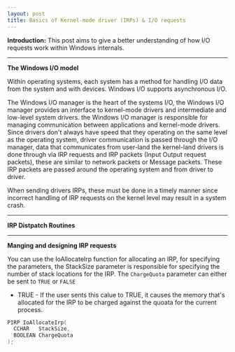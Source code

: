 ```yaml
---
layout: post
title: Basics of Kernel-mode driver (IRPs) & I/O requests 
---
```


**Introduction:** This post aims to give a better understanding of how I/O requests work within Windows internals.

----

**The Windows I/O model**

Within operating systems, each system has a method for handling I/O data from the system and with devices. Windows I/O supports asynchronous I/O.

The Windows I/O manager is the heart of the systems I/O, the Windows I/O manager provides an interface to kernel-mode drivers and intermediate and low-level system drivers. the Windows I/O manager is responsible for managing communication between applications and kernel-mode drivers. Since drivers don't always have speed that they operating on the same level as the operating system, driver communication is passed through the I/O manager, data that communicates from user-land the kernel-land drivers is done through via IRP requests and IRP packets (Input Output request packets), these are similar to network packets or Message packets. These IRP packets are passed around the operating system and from driver to driver.

When sending drivers IRPs, these must be done in a timely manner since incorrect handling of IRP requests on the kernel level may result in a system crash.

----

**IRP Distpatch  Routines**



----

**Manging and designing IRP requests**

You can use the IoAllocateIrp function for allocating an IRP, for specifying the parameters, the StackSize parameter is responsible for specifying the number of stack locations for the IRP. The `ChargeQuota` parameter can either be sent to `TRUE` or `FALSE`

- TRUE - If the user sents this calue to TRUE, it causes the memory that's allocated for the IRP to be charged against the quoata for the current process.

```c++
PIRP IoAllocateIrp(
  CCHAR   StackSize,
  BOOLEAN ChargeQuota
);
```
